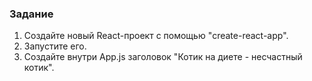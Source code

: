 ### Задание

1. Cоздайте новый React-проект с помощью "create-react-app".
2. Запустите его.
3. Создайте внутри App.js заголовок "Котик на диете - несчастный котик".
